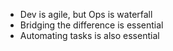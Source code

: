 - Dev is agile, but Ops is waterfall
- Bridging the difference is essential
- Automating tasks is also essential